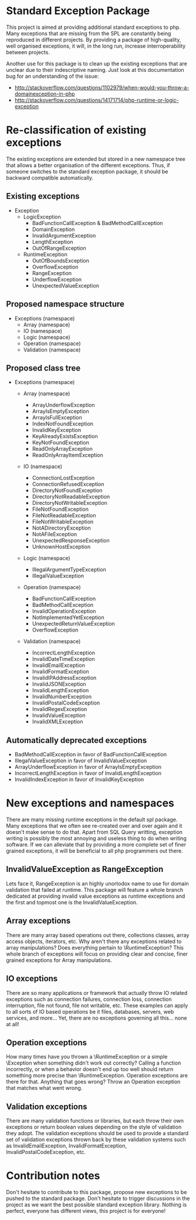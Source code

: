 Standard Exception Package
==========================
This project is aimed at providing additional standard exceptions to php. Many exceptions that are missing from the SPL are constantly being reproduced in different projects. By providing a package of high-quality, well organised exceptions, it will, in the long run, increase interroperability between projects.

Another use for this package is to clean up the existing exceptions that are unclear due to their indescriptive naming. Just look at this documentation bug for an understanding of the issue:

- http://stackoverflow.com/questions/1102979/when-would-you-throw-a-domainexception-in-php
- http://stackoverflow.com/questions/14171714/php-runtime-or-logic-exception

Re-classification of existing exceptions
========================================
The existing exceptions are extended but stored in a new namespace tree that allows a better organisation of the different exceptions. Thus, if someone switches to the standard exception package, it should be backward compatible automatically.

Existing exceptions
-------------------
- Exception
  - LogicException
    - BadFunctionCallException & BadMethodCallException
    - DomainException
    - InvalidArgumentException
    - LengthException
    - OutOfRangeException
  - RuntimeException
    - OutOfBoundsException
    - OverflowException
    - RangeException
    - UnderflowException
    - UnexpectedValueException

Proposed namespace structure
----------------------------
- Exceptions (namespace)
  - Array (namespace)
  - IO (namespace)
  - Logic (namespace)
  - Operation (namespace)
  - Validation (namespace)

Proposed class tree
-------------------
- Exceptions (namespace)

  - Array (namespace)
    - ArrayUnderflowException
    - ArrayIsEmptyException
    - ArrayIsFullException
    - IndexNotFoundException
    - InvalidKeyException
    - KeyAlreadyExistsException
    - KeyNotFoundException
    - ReadOnlyArrayException
    - ReadOnlyArrayItemException

  - IO (namespace)
    - ConnectionLostException
    - ConnectionRefusedException
    - DirectoryNotFoundException
    - DirectoryNotReadableException
    - DirectoryNotWritableException
    - FileNotFoundException
    - FileNotReadableException
    - FileNotWritableException
    - NotADirectoryException
    - NotAFileException
    - UnexpectedResponseException
    - UnknownHostException

  - Logic (namespace)
    - IllegalArgumentTypeException
    - IllegalValueException

  - Operation (namespace)
    - BadFunctionCallException
    - BadMethodCallException
    - InvalidOperationException
    - NotImplementedYetException
    - UnexpectedReturnValueException
    - OverflowException

  - Validation (namespace)
    - IncorrectLengthException
    - InvalidDateTimeException
    - InvalidEmailException
    - InvalidFormatException
    - InvalidIPAddressException
    - InvalidJSONException
    - InvalidLengthException
    - InvalidNumberException
    - InvalidPostalCodeException
    - InvalidRegexException
    - InvalidValueException
    - InvalidXMLException

Automatically deprecated exceptions
-----------------------------------
- BadMethodCallException in favor of BadFunctionCallException
- IllegalValueException in favor of InvalidValueException
- ArrayUnderflowException in favor of ArrayIsEmptyException
- IncorrectLengthException in favor of InvalidLengthException
- InvalidIndexException in favor of InvalidKeyException

New exceptions and namespaces
=============================
There are many missing runtime exceptions in the default spl package. Many exceptions that we often see re-created over and over again and it doesn't make sense to do that. Apart from SQL Query writting, exception writing is possibly the most annoying and useless thing to do when writing software. If we can alleviate that by providing a more complete set of finer grained exceptions, it will be beneficial to all php programmers out there.

InvalidValueException as RangeException
---------------------------------------
Lets face it, RangeException is an highly unortodox name to use for domain validation that failed at runtime. This package will feature a whole branch dedicated at providing invalid value exceptions as runtime exceptions and the first and topmost one is the InvalidValueException.

Array exceptions
----------------
There are many array based operations out there, collections classes, array access objects, iterators, etc. Why aren't there any exceptions related to array manipulations? Does everything pertain to \RuntimeException? This whole branch of exceptions will focus on providing clear and concise, finer grained exceptions for Array manipulations.

IO exceptions
-------------
There are so many applications or framework that actually throw IO related exceptions such as connection failures, connection loss, connection interruption, file not found, file not writable, etc. These examples can apply to all sorts of IO based operations be it files, databases, servers, web services, and more... Yet, there are no exceptions governing all this... none at all!

Operation exceptions
--------------------
How many times have you thrown a \RuntimeException or a simple \Exception when something didn't work out correctly? Calling a function incorrectly, or when a behavior doesn't end up too well should return something more precise than \RuntimeException. Operation exceptions are there for that. Anything that goes wrong? Throw an Operation exception that matches what went wrong.

Validation exceptions
---------------------
There are many validation functions or libraries, but each throw their own exceptions or return boolean values depending on the style of validation they adopt. The validation exceptions should be used to provide a standard set of validation exceptions thrown back by these validation systems such as InvalidEmailException, InvalidFormatException, InvalidPostalCodeException, etc.

Contribution notes
==================
Don't hesitate to contribute to this package, propose new exceptions to be pushed to the standard package. Don't hesitate to trigger discussions in the project as we want the best possible standard exception library. Nothing is perfect, everyone has different views, this project is for everyone!